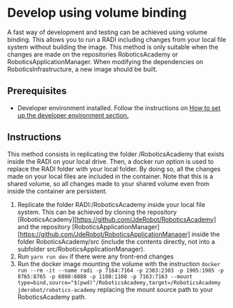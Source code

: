 # Develop using volume binding
A fast way of development and testing can be achieved using volume binding. This allows you to run a RADI including changes from your local file system without building the image. This method is only suitable when the changes are made on the repositories RoboticsAcademy or RoboticsApplicationManager. When modifying the dependencies on RoboticsInfrastructure, a new image should be built.

## Prerequisites
- Developer environment installed. Follow the instructions on [How to set up the developer environment section.][]

## Instructions
This method consists in replicating the folder /RoboticsAcademy that exists inside the RADI on your local drive. Then, a docker run option is used to replace the RADI folder with your local folder. By doing so, all the changes made on your local files are included in the container. Note that this is a shared volume, so all changes made to your shared volume even from inside the container are persistent.
1. Replicate the folder RADI:/RoboticsAcademy inside your local file system. This can be achieved by cloning the repository [RoboticsAcademy][https://github.com/JdeRobot/RoboticsAcademy] and the repository [RoboticsApplicationManager][https://github.com/JdeRobot/RoboticsApplicationManager] inside the folder RoboticsAcademy/src (include the contents directly, not into a subfolder src/RoboticsApplicationManager).
2. Run ``` yarn run dev ``` if there were any front-end changes
3. Run the docker image mounting the volume with the instruction ``` docker run --rm -it --name radi -p 7164:7164 -p 2303:2303 -p 1905:1905 -p 8765:8765 -p 6080:6080 -p 1108:1108 -p 7163:7163 --mount type=bind,source="$(pwd)"/RoboticsAcademy,target=/RoboticsAcademy jderobot/robotics-academy ``` replacing the mount source path to your RoboticsAcademy path.


[How to set up the developer environment section.]: /docs/InstructionsForDevelopers.md